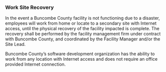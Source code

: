 ### Work Site Recovery

In the event a Buncombe County facility is not functioning due to a
disaster, employees will work from home or locate to a secondary site with
Internet access, until the physical recovery of the facility impacted is
complete. The recovery shall be performed by the facility management firm under
contract with Buncombe County, and coordinated by the Facility Manager
and/or the Site Lead.

Buncombe County’s software development organization has the ability to work
from any location with Internet access and does not require an office provided
Internet connection.